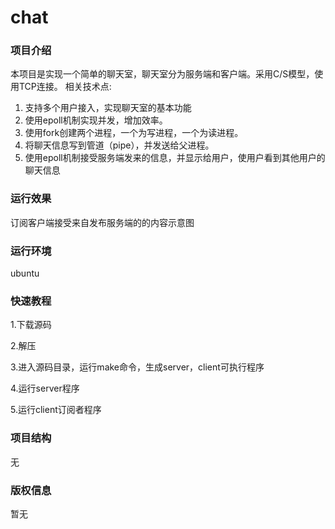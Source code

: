 # chat
### 项目介绍

本项目是实现一个简单的聊天室，聊天室分为服务端和客户端。采用C/S模型，使用TCP连接。
相关技术点: 
1. 支持多个用户接入，实现聊天室的基本功能
2. 使用epoll机制实现并发，增加效率。
3. 使用fork创建两个进程，一个为写进程，一个为读进程。
4. 将聊天信息写到管道（pipe），并发送给父进程。
5. 使用epoll机制接受服务端发来的信息，并显示给用户，使用户看到其他用户的聊天信息


### 运行效果


订阅客户端接受来自发布服务端的的内容示意图

### 运行环境

ubuntu

### 快速教程 

1.下载源码

2.解压

3.进入源码目录，运行make命令，生成server，client可执行程序 

4.运行server程序

5.运行client订阅者程序

### 项目结构

无

### 版权信息 

暂无